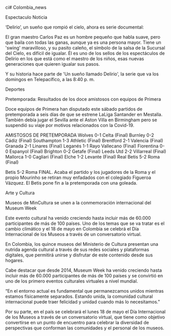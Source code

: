 ci# Colombia_news

Espectaculo Noticia 

‘Delirio’, un sueño que rompió el cielo, ahora es serie documental:

El gran maestro Carlos Paz es un hombre pequeño que habla suave, pero que baila con todas las ganas, aunque ya es una persona mayor. Tiene un 'swing' maravilloso, y su pasito caleño, el símbolo de la salsa de la Sucursal del Cielo, es difícil de igualar.
Él es uno de los sellos de los espectáculos de Delirio en los que está como el maestro de los niños, esas nuevas generaciones que quieren igualar sus pasos.

Y su historia hace parte de 'Un sueño llamado Delirio', la serie que va los domingos en Telepacífico, a las 8:40 p. m.


Deportes

Pretemporada: Resultados de los doce amistosos con equipos de Primera

Doce equipos de Primera han disputado este sábado partidos de pretemporada a seis días de que se estrene LaLiga Santander en Mestalla. También debía jugar el Sevilla ante el Aston Villa en Birmingham pero se suspendió su viaje por motivos relacionados con la Covid-19.



AMISTOSOS DE PRETEMPORADA
Wolves 0-1 Celta (Final)
Burnley 0-2 Cádiz (Final)
Southampton 1-3 Athletic (Final)
Brentford 2-1 Valencia (Final)
Granada 2-1 Linares (Final)
Leganés 1-1 Rayo Vallecano (Final)
Fiorentina 0-0 Espanyol (Final)
Brighton 0-2 Getafe (Final)
Leeds Utd 2-2 Villarreal (Final)
Mallorca 1-0 Cagliari (Final)
Elche 1-2 Levante (Final)
Real Betis 5-2 Roma (Final)

Betis 5-2 Roma
FINAL. Acaba el partido y los jugadores de la Roma y el propio Mourinho se retiran muy enfadados con el colegiado Figueroa Vázquez. El Betis pone fin a la pretemporada con una goleada.



Arte y Cultura


Museos de MinCultura se unen a la conmemoración internacional del Museum Week

Este evento cultural ha venido creciendo hasta incluir más de 60.000 participantes de más de 100 países. 
Uno de los temas que se va tratar es el cambio climático y el 18 de mayo en Colombia se celebrá
el Día Internacional de los Museos a través de un conversatorio virtual.

En Colombia, los quince museos del Ministerio de Cultura presentan una nutrida agenda cultural
a través de sus redes sociales y plataformas digitales, que permitirá unirse y disfrutar de este contenido desde sus hogares.
 
Cabe destacar que desde 2014, Museum Week ha venido creciendo hasta incluir más de 60.000 participantes de más de 100 países y se convirtió en uno de los primero eventos culturales virtuales a nivel mundial.

“En el entorno actual es fundamental que permanezcamos unidos mientras estamos físicamente separados.
Estando unida, la comunidad cultural internacional puede traer felicidad y unidad cuando más lo necesitamos."

Por su parte, en el país se celebrará el lunes 18 de mayo el Día Internacional de los Museos a través de un conversatorio virtual, que tiene como objetivo
convertirse en un punto de encuentro para celebrar la diversidad de perspectivas que conforman las comunidades y el personal de los museos.

 
 
